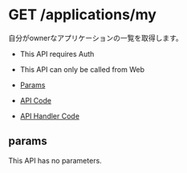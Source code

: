 # GET /applications/my

自分がownerなアプリケーションの一覧を取得します。

- This API requires Auth
- This API can only be called from Web

- [Params](#params)
- [API Code](/src/endpoints/applications/my.js)
- [API Handler Code](/src/handlers/web/applications/my.js)

## params

This API has no parameters.